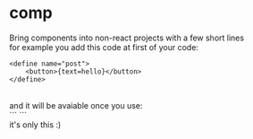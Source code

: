 # comp
Bring components into non-react projects with a few short lines<br>
for example you add this code at first of your code:
```
<define name="post">
    <button>{text=hello}</button>
</define>
```
<br>
and it will be avaiable once you use:
<br>
```
<post text="hi"></post>
```
<br>
it's only this :)
